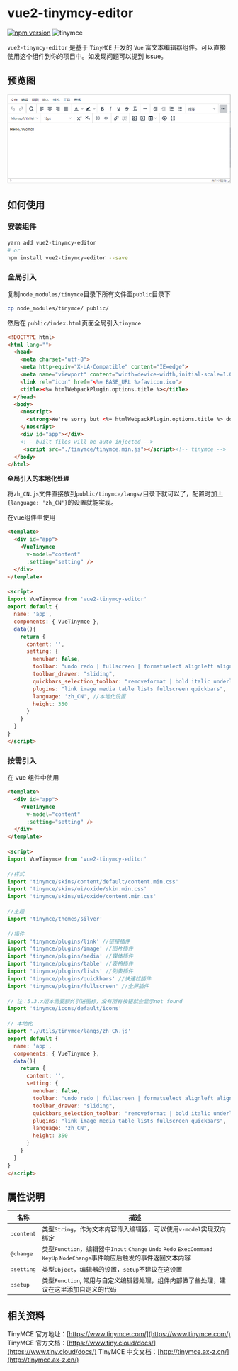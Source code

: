 # vue2-tinymcy-editor

[![npm version](https://img.shields.io/npm/v/vue2-tinymcy-editor.svg)](https://www.npmjs.com/package/vue2-tinymcy-editor) 
![tinymce](https://img.shields.io/github/package-json/dependency-version/lpreterite/vue-tinymce/tinymce)

`vue2-tinymcy-editor` 是基于 `TinyMCE` 开发的 `Vue` 富文本编辑器组件。可以直接使用这个组件到你的项目中。如发现问题可以提到 issue。
## 预览图
![](./assets/demo.png)
## 如何使用

### 安装组件
```sh
yarn add vue2-tinymcy-editor
# or
npm install vue2-tinymcy-editor --save
```

### 全局引入
复制`node_modules/tinymce`目录下所有文件至`public`目录下
```bash
cp node_modules/tinymce/ public/
```
然后在 `public/index.html`页面全局引入`tinymce`
```html
<!DOCTYPE html>
<html lang="">
  <head>
    <meta charset="utf-8">
    <meta http-equiv="X-UA-Compatible" content="IE=edge">
    <meta name="viewport" content="width=device-width,initial-scale=1.0">
    <link rel="icon" href="<%= BASE_URL %>favicon.ico">
    <title><%= htmlWebpackPlugin.options.title %></title>
  </head>
  <body>
    <noscript>
      <strong>We're sorry but <%= htmlWebpackPlugin.options.title %> doesn't work properly without JavaScript enabled. Please enable it to continue.</strong>
    </noscript>
    <div id="app"></div>
    <!-- built files will be auto injected -->
     <script src="./tinymce/tinymce.min.js"></script><!-- tinymce -->
  </body>
</html>
```
**全局引入的本地化处理**

将`zh_CN.js`文件直接放到`public/tinymce/langs/`目录下就可以了，配置时加上`{language: 'zh_CN'}`的设置就能实现。

在vue组件中使用
```html
<template>
  <div id="app"> 
    <VueTinymce
      v-model="content" 
      :setting="setting" />
  </div>
</template>

<script>
import VueTinymce from 'vue2-tinymcy-editor'
export default {
  name: 'app',
  components: { VueTinymce },
  data(){
    return {
      content: '',
      setting: {
        menubar: false,
        toolbar: "undo redo | fullscreen | formatselect alignleft aligncenter alignright alignjustify | link unlink | numlist bullist | image media table | fontselect fontsizeselect forecolor backcolor | bold italic underline strikethrough | indent outdent | superscript subscript | removeformat |",
        toolbar_drawer: "sliding",
        quickbars_selection_toolbar: "removeformat | bold italic underline strikethrough | fontsizeselect forecolor backcolor",
        plugins: "link image media table lists fullscreen quickbars",
        language: 'zh_CN', //本地化设置
        height: 350
      }
    }
  }
}
</script>
```
### 按需引入
在 vue 组件中使用
```html
<template>
  <div id="app">
    <VueTinymce
      v-model="content" 
      :setting="setting" />
  </div>
</template>

<script>
import VueTinymce from 'vue2-tinymcy-editor'

//样式
import 'tinymce/skins/content/default/content.min.css'
import 'tinymce/skins/ui/oxide/skin.min.css'
import 'tinymce/skins/ui/oxide/content.min.css'

//主题
import 'tinymce/themes/silver'

//插件
import 'tinymce/plugins/link' //链接插件
import 'tinymce/plugins/image' //图片插件
import 'tinymce/plugins/media' //媒体插件
import 'tinymce/plugins/table' //表格插件
import 'tinymce/plugins/lists' //列表插件
import 'tinymce/plugins/quickbars' //快速栏插件
import 'tinymce/plugins/fullscreen' //全屏插件

// 注：5.3.x版本需要额外引进图标，没有所有按钮就会显示not found
import 'tinymce/icons/default/icons'

// 本地化
import './utils/tinymce/langs/zh_CN.js'
export default {
  name: 'app',
  components: { VueTinymce },
  data(){
    return {
      content: '',
      setting: {
        menubar: false,
        toolbar: "undo redo | fullscreen | formatselect alignleft aligncenter alignright alignjustify | link unlink | numlist bullist | image media table | fontselect fontsizeselect forecolor backcolor | bold italic underline strikethrough | indent outdent | superscript subscript | removeformat |",
        toolbar_drawer: "sliding",
        quickbars_selection_toolbar: "removeformat | bold italic underline strikethrough | fontsizeselect forecolor backcolor",
        plugins: "link image media table lists fullscreen quickbars",
        language: 'zh_CN',
        height: 350
      }
    }
  }
}
</script>
```

## 属性说明

| 名称       | 描述                                                                                                                      |
|------------|---------------------------------------------------------------------------------------------------------------------------|
| `:content` | 类型`String`，作为文本内容传入编辑器，可以使用`v-model`实现双向绑定                                                       |
| `@change`  | 类型`Function`，编辑器中`Input` `Change` `Undo` `Redo` `ExecCommand` `KeyUp` `NodeChange`事件响应后触发的事件返回文本内容 |
| `:setting` | 类型`Object`，编辑器的设置，`setup`不建议在这设置                                                                         |
| `:setup`   | 类型`Function`, 常用与自定义编辑器处理，组件内部做了些处理，建议在这里添加自定义的代码                                    |

## 相关资料

TinyMCE 官方地址：[https://www.tinymce.com/](https://www.tinymce.com/)
TinyMCE 官方文档：[https://www.tiny.cloud/docs/](https://www.tiny.cloud/docs/)
TinyMCE 中文文档：[http://tinymce.ax-z.cn/](http://tinymce.ax-z.cn/)